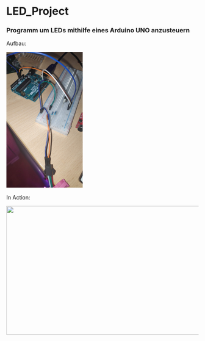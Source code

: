 # LED_Project

### Programm um LEDs mithilfe eines Arduino UNO anzusteuern 

Aufbau:

<img src="https://github.com/Seakuh/LED_Project/blob/master/ArduinoSchaltPlanLED%2BIRSensor.jpg" width="200">

In Action:

<img src="https://github.com/Seakuh/LED_Project/blob/master/LEDStripeInAction.gif" width="600" height="338" />
